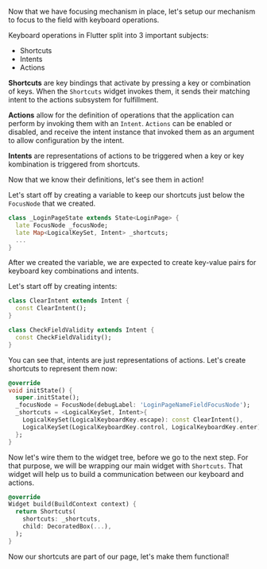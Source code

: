 Now that we have focusing mechanism in place, let's setup our mechanism to focus to the field with keyboard operations.

Keyboard operations in Flutter split into 3 important subjects:

- Shortcuts
- Intents
- Actions

**Shortcuts** are key bindings that activate by pressing a key or combination of keys. When the `Shortcuts` widget invokes them, it sends their matching intent to the actions subsystem for fulfillment.

**Actions** allow for the definition of operations that the application can perform by invoking them with an `Intent`. `Actions` can be enabled or disabled, and receive the intent instance that invoked them as an argument to allow configuration by the intent.

**Intents** are representations of actions to be triggered when a key or key kombination is triggered from shortcuts.

Now that we know their definitions, let's see them in action!

Let's start off by creating a variable to keep our shortcuts just below the `FocusNode` that we created. 

```dart
class _LoginPageState extends State<LoginPage> {
  late FocusNode _focusNode;
  late Map<LogicalKeySet, Intent> _shortcuts;
  ...
}
```

After we created the variable, we are expected to create key-value pairs for keyboard key combinations and intents. 

Let's start off by creating intents:

```dart
class ClearIntent extends Intent {
  const ClearIntent();
}

class CheckFieldValidity extends Intent {
  const CheckFieldValidity();
}
```

You can see that, intents are just representations of actions. Let's create shortcuts to represent them now: 

```dart
@override
void initState() {
  super.initState();
  _focusNode = FocusNode(debugLabel: 'LoginPageNameFieldFocusNode');
  _shortcuts = <LogicalKeySet, Intent>{
    LogicalKeySet(LogicalKeyboardKey.escape): const ClearIntent(),
    LogicalKeySet(LogicalKeyboardKey.control, LogicalKeyboardKey.enter): const CheckFieldValidity(),
  };
}
```

Now let's wire them to the widget tree, before we go to the next step. For that purpose, we will be wrapping our main widget with `Shortcuts`. That widget will help us to build a communication between our keyboard and actions.

```dart
@override
Widget build(BuildContext context) {
  return Shortcuts(
    shortcuts: _shortcuts,
    child: DecoratedBox(...),
  );
}
```

Now our shortcuts are part of our page, let's make them functional!
